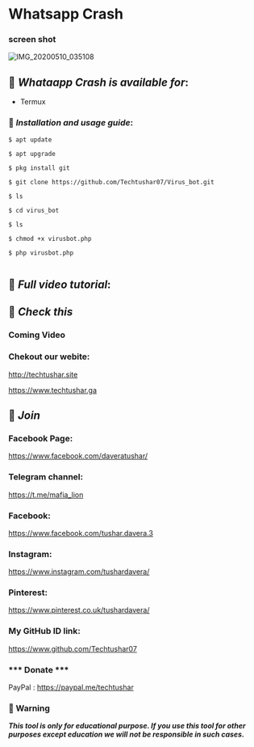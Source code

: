 # Whatsapp Crash 
### screen shot ###

![IMG_20200510_035108](https://user-images.githubusercontent.com/63150092/81486321-9101de80-9271-11ea-8b3e-0415fa7a9141.JPG)




## 📌 ***Whataapp Crash is available for***:

* Termux

### 📌 ***Installation and usage guide***:
```
$ apt update
```
```
$ apt upgrade
```
```
$ pkg install git
```
```
$ git clone https://github.com/Techtushar07/Virus_bot.git
```
```
$ ls
```
```
$ cd virus_bot
```
```
$ ls
```
```
$ chmod +x virusbot.php
```
```
$ php virusbot.php
```
```
```

## 📌 ***Full video tutorial***:

## 🔗 ***Check this***

### Coming Video 

### Chekout our webite:
http://techtushar.site

https://www.techtushar.ga


## 👥 ***Join***

### Facebook Page: 
https://www.facebook.com/daveratushar/

### Telegram channel:
https://t.me/mafia_lion

### Facebook:
https://www.facebook.com/tushar.davera.3

### Instagram: 
https://www.instagram.com/tushardavera/

### Pinterest:
https://www.pinterest.co.uk/tushardavera/

### My GitHub ID link:
https://www.github.com/Techtushar07

### *** Donate ***
PayPal : https://paypal.me/techtushar

### 📢 Warning

***This tool is only for educational purpose. If you use this tool for other purposes except education we will not be responsible in such cases.***
